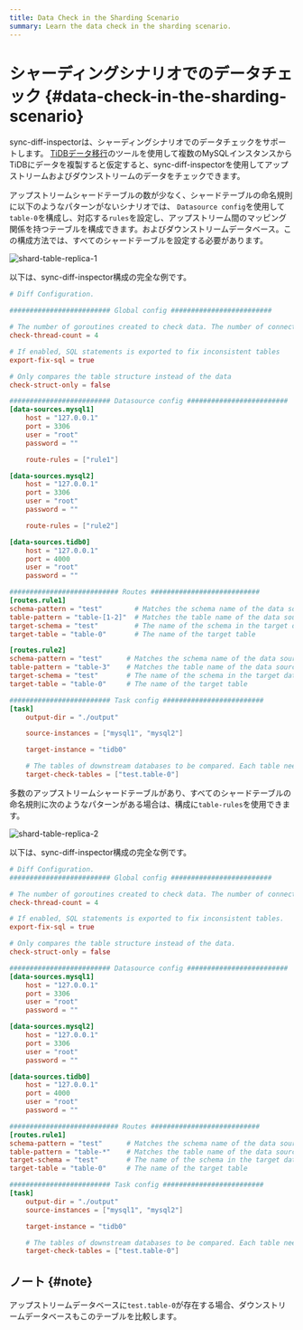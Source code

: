 ```yaml
---
title: Data Check in the Sharding Scenario
summary: Learn the data check in the sharding scenario.
---
```


# シャーディングシナリオでのデータチェック {#data-check-in-the-sharding-scenario}

sync-diff-inspectorは、シャーディングシナリオでのデータチェックをサポートします。 [TiDBデータ移行](/dm/dm-overview.md)のツールを使用して複数のMySQLインスタンスからTiDBにデータを複製すると仮定すると、sync-diff-inspectorを使用してアップストリームおよびダウンストリームのデータをチェックできます。

アップストリームシャードテーブルの数が少なく、シャードテーブルの命名規則に以下のようなパターンがないシナリオでは、 `Datasource config`を使用して`table-0`を構成し、対応する`rules`を設定し、アップストリーム間のマッピング関係を持つテーブルを構成できます。およびダウンストリームデータベース。この構成方法では、すべてのシャードテーブルを設定する必要があります。

![shard-table-replica-1](https://download.pingcap.com/images/docs/shard-table-replica-1.png)

以下は、sync-diff-inspector構成の完全な例です。

```toml
# Diff Configuration.

######################### Global config #########################

# The number of goroutines created to check data. The number of connections between upstream and downstream databases are slightly greater than this value
check-thread-count = 4

# If enabled, SQL statements is exported to fix inconsistent tables
export-fix-sql = true

# Only compares the table structure instead of the data
check-struct-only = false

######################### Datasource config #########################
[data-sources.mysql1]
    host = "127.0.0.1"
    port = 3306
    user = "root"
    password = ""

    route-rules = ["rule1"]

[data-sources.mysql2]
    host = "127.0.0.1"
    port = 3306
    user = "root"
    password = ""

    route-rules = ["rule2"]

[data-sources.tidb0]
    host = "127.0.0.1"
    port = 4000
    user = "root"
    password = ""

########################### Routes ###########################
[routes.rule1]
schema-pattern = "test"        # Matches the schema name of the data source. Supports the wildcards "*" and "?"
table-pattern = "table-[1-2]"  # Matches the table name of the data source. Supports the wildcards "*" and "?"
target-schema = "test"         # The name of the schema in the target database
target-table = "table-0"       # The name of the target table

[routes.rule2]
schema-pattern = "test"      # Matches the schema name of the data source. Supports the wildcards "*" and "?"
table-pattern = "table-3"    # Matches the table name of the data source. Supports the wildcards "*" and "?"
target-schema = "test"       # The name of the schema in the target database
target-table = "table-0"     # The name of the target table

######################### Task config #########################
[task]
    output-dir = "./output"

    source-instances = ["mysql1", "mysql2"]

    target-instance = "tidb0"

    # The tables of downstream databases to be compared. Each table needs to contain the schema name and the table name, separated by '.'
    target-check-tables = ["test.table-0"]
```

多数のアップストリームシャードテーブルがあり、すべてのシャードテーブルの命名規則に次のようなパターンがある場合は、構成に`table-rules`を使用できます。

![shard-table-replica-2](https://download.pingcap.com/images/docs/shard-table-replica-2.png)

以下は、sync-diff-inspector構成の完全な例です。

```toml
# Diff Configuration.
######################### Global config #########################

# The number of goroutines created to check data. The number of connections between upstream and downstream databases are slightly greater than this value.
check-thread-count = 4

# If enabled, SQL statements is exported to fix inconsistent tables.
export-fix-sql = true

# Only compares the table structure instead of the data.
check-struct-only = false

######################### Datasource config #########################
[data-sources.mysql1]
    host = "127.0.0.1"
    port = 3306
    user = "root"
    password = ""

[data-sources.mysql2]
    host = "127.0.0.1"
    port = 3306
    user = "root"
    password = ""

[data-sources.tidb0]
    host = "127.0.0.1"
    port = 4000
    user = "root"
    password = ""

########################### Routes ###########################
[routes.rule1]
schema-pattern = "test"      # Matches the schema name of the data source. Supports the wildcards "*" and "?"
table-pattern = "table-*"    # Matches the table name of the data source. Supports the wildcards "*" and "?"
target-schema = "test"       # The name of the schema in the target database
target-table = "table-0"     # The name of the target table

######################### Task config #########################
[task]
    output-dir = "./output"
    source-instances = ["mysql1", "mysql2"]

    target-instance = "tidb0"

    # The tables of downstream databases to be compared. Each table needs to contain the schema name and the table name, separated by '.'
    target-check-tables = ["test.table-0"]
```

## ノート {#note}

アップストリームデータベースに`test.table-0`が存在する場合、ダウンストリームデータベースもこのテーブルを比較します。
